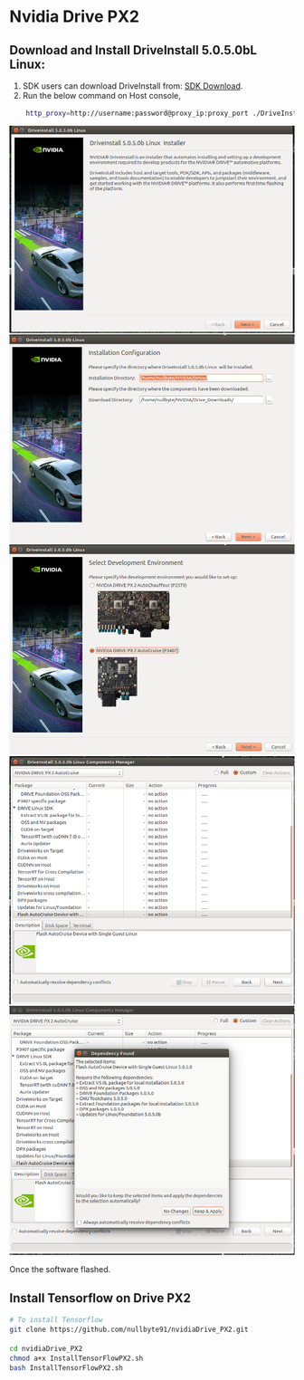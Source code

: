 
# Nvidia Drive PX2

## Download and Install DriveInstall 5.0.5.0bL Linux:

1. SDK users can download DriveInstall from:
[SDK Download](https://developer.nvidia.com/nvidia-drive-downloads).
2. Run the below command on Host console,

```bash
    http_proxy=http://username:password@proxy_ip:proxy_port ./DriveInstall_5.0.5.0bL_SDK_b3.run 
```

![GitHub Logo](./images/drivepx1.png)
![GitHub Logo](./images/drivepx2.png)
![GitHub Logo](./images/drivepx3.png)
![GitHub Logo](./images/drive4.png)
![GitHub Logo](./images/drive5.png)

Once the software flashed.

## Install Tensorflow on Drive PX2

```bash
# To install Tensorflow
git clone https://github.com/nullbyte91/nvidiaDrive_PX2.git

cd nvidiaDrive_PX2
chmod a+x InstallTensorFlowPX2.sh
bash InstallTensorFlowPX2.sh
```